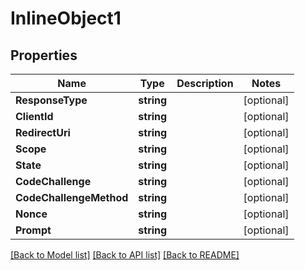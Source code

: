 # InlineObject1

## Properties

Name | Type | Description | Notes
------------ | ------------- | ------------- | -------------
**ResponseType** | **string** |  | [optional] 
**ClientId** | **string** |  | [optional] 
**RedirectUri** | **string** |  | [optional] 
**Scope** | **string** |  | [optional] 
**State** | **string** |  | [optional] 
**CodeChallenge** | **string** |  | [optional] 
**CodeChallengeMethod** | **string** |  | [optional] 
**Nonce** | **string** |  | [optional] 
**Prompt** | **string** |  | [optional] 

[[Back to Model list]](../README.md#documentation-for-models) [[Back to API list]](../README.md#documentation-for-api-endpoints) [[Back to README]](../README.md)


